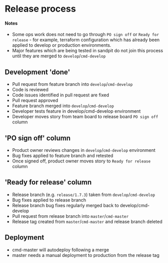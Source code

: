Release process
===============

#### Notes

* Some ops work does not need to go through `PO sign off` or `Ready for release` - for example, terraform configuration which has already been applied to develop or production environments.
* Major features which are being tested in sandpit do not join this process until they are merged to `develop`/`cmd-develop`

## Development 'done'

* Pull request from feature branch into `develop`/`cmd-develop`
* Code is reviewed
* Code issues identified in pull request are fixed
* Pull request approved
* Feature branch merged into `develop`/`cmd-develop`
* Developer tests feature in develop/cmd-develop environment
* Developer moves story from team board to release board `PO sign off` column

## 'PO sign off' column

* Product owner reviews changes in `develop`/`cmd-develop` environment
* Bug fixes applied to feature branch and retested
* Once signed off, product owner moves story to `Ready for release` column

## 'Ready for release' column

* Release branch (e.g. `release/1.7.3`) taken from `develop`/`cmd-develop`
* Bug fixes applied to release branch
* Release branch bug fixes regularly merged back to develop/cmd-develop
* Pull request from release branch into `master`/`cmd-master`
* Release tag created from `master`/`cmd-master` and release branch deleted

## Deployment

* cmd-master will autodeploy following a merge
* master needs a manual deployment to production from the release tag